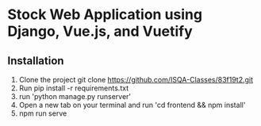 # Stock Web Application using Django, Vue.js, and Vuetify


## Installation 
1. Clone the project git clone https://github.com/ISQA-Classes/83f19t2.git
2. Run pip install -r requirements.txt
3. run 'python manage.py runserver'
4. Open a new tab on your terminal and run 'cd frontend && npm install' 
5. npm run serve
